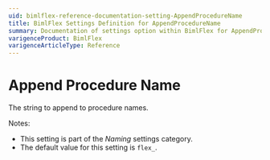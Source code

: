 ```yaml
---
uid: bimlflex-reference-documentation-setting-AppendProcedureName
title: BimlFlex Settings Definition for AppendProcedureName
summary: Documentation of settings option within BimlFlex for AppendProcedureName
varigenceProduct: BimlFlex
varigenceArticleType: Reference
---
```


# Append Procedure Name

The string to append to procedure names.

Notes:

* This setting is part of the *Naming* settings category.
* The default value for this setting is `flex_`.